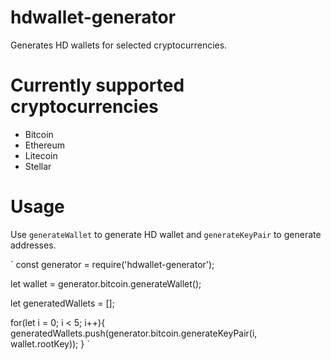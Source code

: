# hdwallet-generator
Generates HD wallets for selected cryptocurrencies.

# Currently supported cryptocurrencies

- Bitcoin
- Ethereum
- Litecoin
- Stellar

# Usage

Use `generateWallet` to generate HD wallet and `generateKeyPair` to generate addresses.

`
const generator = require('hdwallet-generator');

let wallet = generator.bitcoin.generateWallet();

let generatedWallets = [];

for(let i = 0; i < 5; i++){
    generatedWallets.push(generator.bitcoin.generateKeyPair(i, wallet.rootKey));
}
`
